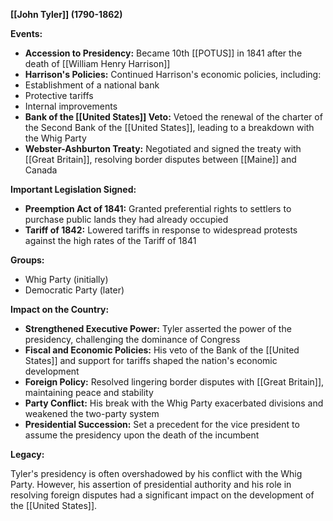 **[[John Tyler]] (1790-1862)**

**Events:**

* **Accession to Presidency:** Became 10th [[POTUS]] in 1841 after the death of [[William Henry Harrison]]
* **Harrison's Policies:** Continued Harrison's economic policies, including:
 * Establishment of a national bank
 * Protective tariffs
 * Internal improvements
* **Bank of the [[United States]] Veto:** Vetoed the renewal of the charter of the Second Bank of the [[United States]], leading to a breakdown with the Whig Party
* **Webster-Ashburton Treaty:** Negotiated and signed the treaty with [[Great Britain]], resolving border disputes between [[Maine]] and Canada

**Important Legislation Signed:**

* **Preemption Act of 1841:** Granted preferential rights to settlers to purchase public lands they had already occupied
* **Tariff of 1842:** Lowered tariffs in response to widespread protests against the high rates of the Tariff of 1841

**Groups:**

* Whig Party (initially)
* Democratic Party (later)

**Impact on the Country:**

* **Strengthened Executive Power:** Tyler asserted the power of the presidency, challenging the dominance of Congress
* **Fiscal and Economic Policies:** His veto of the Bank of the [[United States]] and support for tariffs shaped the nation's economic development
* **Foreign Policy:** Resolved lingering border disputes with [[Great Britain]], maintaining peace and stability
* **Party Conflict:** His break with the Whig Party exacerbated divisions and weakened the two-party system
* **Presidential Succession:** Set a precedent for the vice president to assume the presidency upon the death of the incumbent

**Legacy:**

Tyler's presidency is often overshadowed by his conflict with the Whig Party. However, his assertion of presidential authority and his role in resolving foreign disputes had a significant impact on the development of the [[United States]].